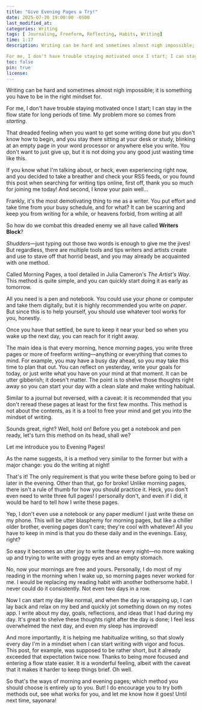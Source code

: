 ```yaml
---
title: "Give Evening Pages a Try!"
date: 2025-07-30 19:00:00 -0500
last_modified_at:
categories: Writing
tags: [ Journaling, Freeform, Reflecting, Habits, Writing]
time: 1:17
description: Writing can be hard and sometimes almost nigh impossible; it is something you have to be in the right mindset for.

For me, I don't have trouble staying motivated once I start; I can stay in the flow state for long periods of time. My problem more so comes from *starting*.
toc: false
pin: true
license: 
---
```


Writing can be hard and sometimes almost nigh impossible; it is something you have to be in the right mindset for.

For me, I don't have trouble staying motivated once I start; I can stay in the flow state for long periods of time. My problem more so comes from *starting*.

That dreaded feeling when you want to get some writing done but you don't know how to begin, and you stay there sitting at your desk or study, blinking at an empty page in your word processor or anywhere else you write. You don't want to just give up, but it is not doing you any good just wasting time like this.

If you know what I'm talking about, or heck, even experiencing right now, and you decided to take a breather and check your RSS feeds, or you found this post when searching for writing tips online, first off, thank you so much for joining me today! And second, I know your pain well...

Frankly, it's the most demotivating thing to me as a writer. You put effort and take time from your busy schedule, and for what? It can be scarring and keep you from writing for a while, or heavens forbid, from writing at all!

So how do we combat this dreaded enemy we all have called **Writers Block**?

*Shudders*—just typing out those two words is enough to give me the jives! But regardless, there are multiple tools and tips writers and artists create and use to stave off that horrid beast, and you may already be acquainted with one method.

Called Morning Pages, a tool detailed in Julia Cameron's *The Artist's Way*. This method is quite simple, and you can quickly start doing it as early as tomorrow.

All you need is a pen and notebook. You could use your phone or computer and take them digitally, but it is highly recommended you write on *paper*. But since this is to help yourself, you should use whatever tool works for you, honestly.

Once you have that settled, be sure to keep it near your bed so when you wake up the next day, you can reach for it right away.

The main idea is that every morning, hence *morning* pages, you write three pages or more of freeform writing—anything or everything that comes to mind. For example, you may have a busy day ahead, so you may take this time to plan that out. You can reflect on yesterday, write your goals for today, or just write what you have on your mind at that moment. It can be utter gibberish; it doesn't matter. The point is to shelve those thoughts right away so you can start your day with a clean slate and make writing habitual.

Similar to a journal but reversed, with a caveat: it is recommended that you don't reread these pages at least for the first few months. This method is not about the contents, as it is a tool to free your mind and get you into the mindset of writing.

Sounds great, right? Well, hold on! Before you get a notebook and pen ready, let's turn this method on its head, shall we?

Let me introduce you to Evening Pages!

As the name suggests, it is a method very similar to the former but with a major change: you do the writing at night!

That's it! The only requirement is that you write these before going to bed or later in the evening. Other than that, go for broke! Unlike morning pages, there isn't a rule of thumb for how you should practice it. Heck, you don't even need to write three full pages! I personally don't, and even if I did, it would be hard to tell how I write these pages.

Yep, I don't even use a notebook or any paper medium! I just write these on my phone. This will be utter blasphemy for morning pages, but like a chiller older brother, evening pages don't care; they're cool with whatever! All you have to keep in mind is that you do these daily and in the evenings. Easy, right?

So easy it becomes an utter joy to write these every night—no more waking up and trying to write with groggy eyes and an empty stomach.

No, now your mornings are free and yours. Personally, I do most of my reading in the morning when I wake up, so morning pages never worked for me. I would be replacing my reading habit with another bothersome habit. I never could do it consistently. Not even two days in a row.

Now I can start my day like normal, and when the day is wrapping up, I can lay back and relax on my bed and quickly jot something down on my notes app. I write about my day, goals, reflections, and ideas that I had during my day. It's great to shelve these thoughts right after the day is done; I feel less overwhelmed the next day, and even my sleep has improved!
 
And more importantly, it is helping me habitualize writing, so that slowly every day I'm in a mindset when I can start writing with vigor and focus. This post, for example, was supposed to be rather short, but it already exceeded that expectation twice now. Thanks to being more focused and entering a flow state easier. It is a wonderful feeling, albeit with the caveat that it makes it harder to keep things brief. Oh well.

So that's the ways of morning and evening pages; which method you should choose is entirely up to you. But! I do encourage you to try both methods out, see what works for you, and let me know how it goes! Until next time, sayonara!


